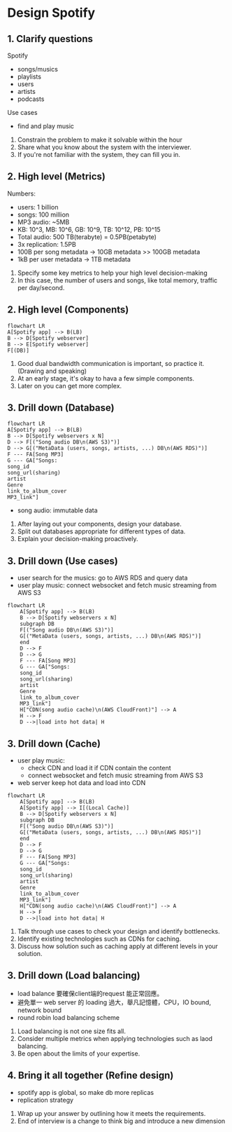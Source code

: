 # Design Spotify

## 1. Clarify questions

Spotify

- songs/musics
- playlists
- users
- artists
- podcasts

Use cases

- find and play music

1. Constrain the problem to make it solvable within the hour
2. Share what you know about the system with the interviewer.
3. If you're not familiar with the system, they can fill you in.

## 2. High level (Metrics)

Numbers:

- users: 1 billion
- songs: 100 million
- MP3 audio: ~5MB
- KB: 10^3, MB: 10^6, GB: 10^9, TB: 10^12, PB: 10^15
- Total audio: 500 TB(terabyte) = 0.5PB(petabyte)
- 3x replication: 1.5PB
- 100B per song metadata -> 10GB metadata >> 100GB metadata
- 1kB per user metadata -> 1TB metadata

1. Specify some key metrics to help your high level decision-making
2. In this case, the number of users and songs, like total memory, traffic per day/second.

## 2. High level (Components)

```mermaid
flowchart LR
A[Spotify app] --> B(LB)
B --> D[Spotify webserver]
B --> E[Spotify webserver]
F[(DB)]
```

1. Good dual bandwidth communication is important, so practice it. (Drawing and speaking)
2. At an early stage, it's okay to hava a few simple components.
3. Later on you can get more complex.

## 3. Drill down (Database)

```mermaid
flowchart LR
A[Spotify app] --> B(LB)
B --> D[Spotify webservers x N]
D --> F[("Song audio DB\n(AWS S3)")]
D --> G[("MetaData (users, songs, artists, ...) DB\n(AWS RDS)")]
F --- FA[Song MP3]
G --- GA["Songs:
song_id
song_url(sharing)
artist
Genre
link_to_album_cover
MP3_link"]
```

- song audio: immutable data

1. After laying out your components, design your database.
2. Split out databases appropriate for different types of data.
3. Explain your decision-making proactively.

## 3. Drill down (Use cases)

- user search for the musics: go to AWS RDS and query data
- user play music: connect websocket and fetch music streaming from AWS S3

```mermaid
flowchart LR
    A[Spotify app] --> B(LB)
    B --> D[Spotify webservers x N]
    subgraph DB
    F[("Song audio DB\n(AWS S3)")]
    G[("MetaData (users, songs, artists, ...) DB\n(AWS RDS)")]
    end
    D --> F
    D --> G
    F --- FA[Song MP3]
    G --- GA["Songs:
    song_id
    song_url(sharing)
    artist
    Genre
    link_to_album_cover
    MP3_link"]
    H["CDN(song audio cache)\n(AWS CloudFront)"] --> A
    H --> F
    D -->|load into hot data| H
```

## 3. Drill down (Cache)

- user play music:
  - check CDN and load it if CDN contain the content
  - connect websocket and fetch music streaming from AWS S3
- web server keep hot data and load into CDN

```mermaid
flowchart LR
    A[Spotify app] --> B(LB)
    A[Spotify app] --> I[(Local Cache)]
    B --> D[Spotify webservers x N]
    subgraph DB
    F[("Song audio DB\n(AWS S3)")]
    G[("MetaData (users, songs, artists, ...) DB\n(AWS RDS)")]
    end
    D --> F
    D --> G
    F --- FA[Song MP3]
    G --- GA["Songs:
    song_id
    song_url(sharing)
    artist
    Genre
    link_to_album_cover
    MP3_link"]
    H["CDN(song audio cache)\n(AWS CloudFront)"] --> A
    H --> F
    D -->|load into hot data| H
```

1. Talk through use cases to check your design and identify bottlenecks.
2. Identify existing technologies such as CDNs for caching.
3. Discuss how solution such as caching apply at different levels in your solution.

## 3. Drill down (Load balancing)

- load balance 要確保client端的request 能正常回應。
- 避免單一 web server 的 loading 過大，舉凡記憶體，CPU，IO bound, network bound
- round robin load balancing scheme

1. Load balancing is not one size fits all.
2. Consider multiple metrics when applying technologies such as laod balancing.
3. Be open about the limits of your expertise.

## 4. Bring it all together (Refine design)

- spotify app is global, so make db more replicas
- replication strategy

1. Wrap up your answer by outlining how it meets the requirements.
2. End of interview is a change to think big and introduce a new dimension
